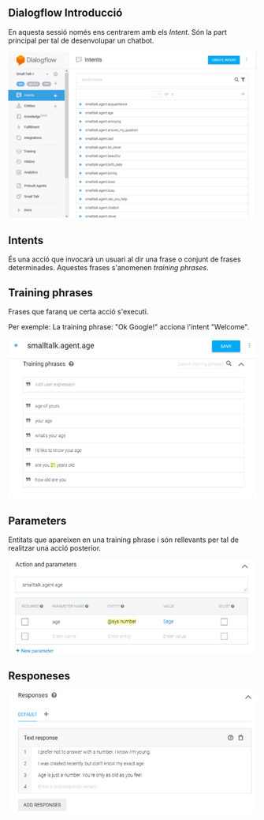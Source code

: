 
## Dialogflow Introducció

En aquesta sessió només ens centrarem amb els *Intent*. Són la part principal per tal de desenvolupar un chatbot.

![Pàgina principal Dialogflow](../images/main_df.PNG)

## Intents

És una acció que invocarà un usuari al dir una frase o conjunt de frases determinades. Aquestes frases s'anomenen *training phrases*.

## Training phrases

Frases que faranq ue certa acció s'executi.

Per exemple: La training phrase: "Ok Google!" acciona l'intent "Welcome".

![Training phrases](../images/training_phrases.PNG)

## Parameters

Entitats que apareixen en una training phrase i són rellevants per tal de realitzar una acció posterior.

![Paràmetres](../images/parameters.PNG)


## Responeses

![Respostes](../images/responses.PNG)
